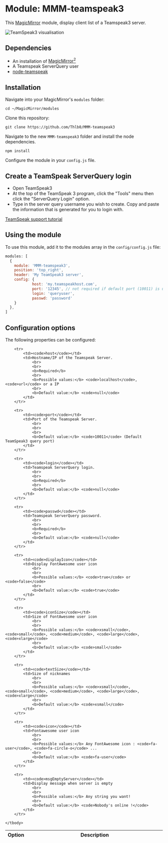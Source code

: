 # Module: MMM-teamspeak3
This [MagicMirror](https://github.com/MichMich/MagicMirror) module, display client list of a Teamspeak3 server.

![TeamSpeak3 visualisation](https://github.com/Thlb0/MMM-teamspeak3/blob/master/.github/screenshot-01.png)

## Dependencies
- An installation of [MagicMirror<sup>2</sup>](https://github.com/MichMich/MagicMirror)
- A Teamspeak ServerQuery user
- [node-teamspeak](https://www.npmjs.com/package/node-teamspeak)

## Installation

Navigate into your MagicMirror's `modules` folder:
```
cd ~/MagicMirror/modules
```

Clone this repository:
```
git clone https://github.com/Thlb0/MMM-teamspeak3
```

Navigate to the new `MMM-teamspeak3` folder and install the node dependencies.
```
npm install
```

Configure the module in your `config.js` file.

## Create a TeamSpeak ServerQuery login
- Open TeamSpeak3
- At the top of the TeamSpeak 3 program, click the "Tools" menu then click the "ServerQuery Login" option. 
- Type in the server query username you wish to create. Copy and paste the information that is generated for you to login with.  


[TeamSpeak support tutorial](http://www.teamspeak3.com/support/teamspeak-3-add-server-query-user.php)


## Using the module

To use this module, add it to the modules array in the `config/config.js` file:
```javascript
modules: [
  {
    module: 'MMM-teamspeak3',
    position: 'top_right',
    header: 'My TeamSpeak3 server',
    config: {
            host: 'my.teamspeakhost.com',
			port: '12345', // not required if default port (10011) is used
            login: 'queryuser',
            passwd: 'password'
    }
  },
]
```

## Configuration options

The following properties can be configured:

<table width="100%">
	<!-- why, markdown... -->
	<thead>
		<tr>
			<th>Option</th>
			<th width="100%">Description</th>
		</tr>
	<thead>
	<tbody>

		<tr>
			<td><code>host</code></td>
			<td>Hostname/IP of the Teamspeak Server.  
				<br>
				<br>
				<b>Required</b>
				<br>
				<b>Possible values:</b> <code>localhost</code>, <code>url</code> or a IP
				<br>
				<b>Default value:</b> <code>null</code>
			</td>
		</tr>
		
		<tr>
			<td><code>port</code></td>
			<td>Port of the Teamspeak Server.  
				<br>
				<br>
				<br>
				<b>Default value:</b> <code>10011</code> (Default TeamSpeak3 query port)
			</td>
		</tr>

		<tr>
			<td><code>login</code></td>
			<td>Teamspeak ServerQuery login.  
				<br>
				<br>
				<b>Required</b>
				<br>
				<b>Default value:</b> <code>null</code>
			</td>
		</tr>

		<tr>
			<td><code>passwd</code></td>
			<td>Teamspeak ServerQuery password.  
				<br>
				<br>
				<b>Required</b>
				<br>
				<b>Default value:</b> <code>null</code>
			</td>
		</tr>
    
		<tr>
			<td><code>displayIcon</code></td>
			<td>Display FontAwesome user icon
				<br>
				<br>
				<b>Possible values:</b> <code>true</code> or <code>false</code>
				<br>
				<b>Default value:</b> <code>true</code>
			</td>
		</tr>
    
		<tr>
			<td><code>iconSize</code></td>
			<td>Size of FontAwesome user icon
				<br>
				<br>
				<b>Possible values:</b> <code>xsmall</code>, <code>small</code>, <code>medium</code>, <code>large</code>, <code>xlarge</code>
				<br>
				<b>Default value:</b> <code>small</code>
			</td>
		</tr>
    
		<tr>
			<td><code>textSize</code></td>
			<td>Size of nicknames
				<br>
				<br>
				<b>Possible values:</b> <code>xsmall</code>, <code>small</code>, <code>medium</code>, <code>large</code>, <code>xlarge</code>
				<br>
				<b>Default value:</b> <code>xsmall</code>
			</td>
		</tr>
		
		<tr>
			<td><code>icon</code></td>
			<td>Fontawesome user icon 
				<br>
				<br>
				<b>Possible values:</b> Any FontAwesome icon : <code>fa-user</code>, <code>fa-circle-o</code> ...
				<br>
				<b>Default value:</b> <code>fa-user</code>
			</td>
		</tr>
		
		<tr>
			<td><code>msgEmptyServer</code></td>
			<td>Display message when server is empty
				<br>
				<br>
				<b>Possible values:</b> Any string you want!
				<br>
				<b>Default value:</b> <code>Nobody's online !</code>
			</td>
		</tr>

	</tbody>
</table>
